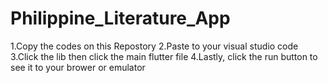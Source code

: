 # Philippine_Literature_App
1.Copy the codes on this Repostory
2.Paste to your visual studio code
3.Click the lib then click the main flutter file
4.Lastly, click the run button to see it to your brower or emulator
